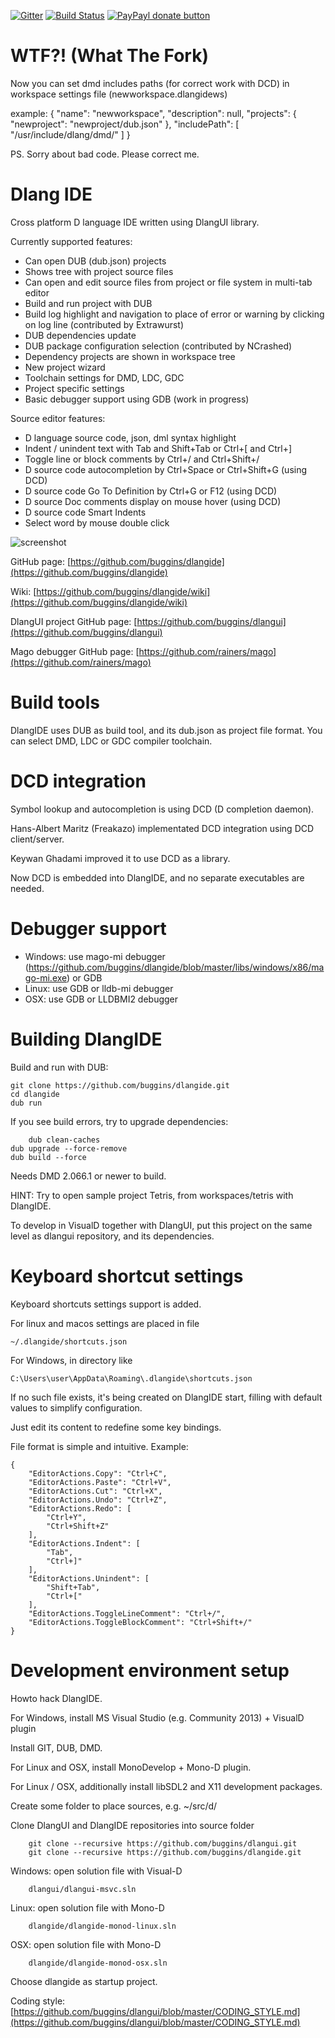 [![Gitter](https://badges.gitter.im/Join%20Chat.svg)](https://gitter.im/buggins/dlangide?utm_source=badge&utm_medium=badge&utm_campaign=pr-badge&utm_content=badge)  [![Build Status](https://travis-ci.org/buggins/dlangide.svg?branch=master)](https://travis-ci.org/buggins/dlangide) [![PayPayl donate button](https://img.shields.io/badge/paypal-donate-yellow.svg)](https://www.paypal.com/cgi-bin/webscr?cmd=_s-xclick&hosted_button_id=H2ADZV8S6TDHQ "Donate once-off to this project using Paypal")

WTF?! (What The Fork)
======================
Now you can set dmd includes paths (for correct work with DCD) in workspace settings file (newworkspace.dlangidews)

example:
{
	"name": "newworkspace",
    "description": null,
    "projects": {
        "newproject": "newproject/dub.json"
    },
    "includePath": [
        "/usr/include/dlang/dmd/"
    ]
}

PS. 
	Sorry about bad code. Please correct me.

Dlang IDE
=========

Cross platform D language IDE written using DlangUI library.

Currently supported features:

* Can open DUB (dub.json) projects
* Shows tree with project source files
* Can open and edit source files from project or file system in multi-tab editor
* Build and run project with DUB
* Build log highlight and navigation to place of error or warning by clicking on log line (contributed by Extrawurst)
* DUB dependencies update
* DUB package configuration selection (contributed by NCrashed)
* Dependency projects are shown in workspace tree
* New project wizard
* Toolchain settings for DMD, LDC, GDC
* Project specific settings
* Basic debugger support using GDB (work in progress)


Source editor features:

* D language source code, json, dml syntax highlight
* Indent / unindent text with Tab and Shift+Tab or Ctrl+\[ and Ctrl+\]
* Toggle line or block comments by Ctrl+/ and Ctrl+Shift+/
* D source code autocompletion by Ctrl+Space or Ctrl+Shift+G (using DCD)
* D source code Go To Definition by Ctrl+G or F12 (using DCD)
* D source Doc comments display on mouse hover (using DCD)
* D source code Smart Indents
* Select word by mouse double click


![screenshot](http://buggins.github.io/dlangui/screenshots/screenshot-dlangide.png "screenshot")

GitHub page: [https://github.com/buggins/dlangide](https://github.com/buggins/dlangide)

Wiki: [https://github.com/buggins/dlangide/wiki](https://github.com/buggins/dlangide/wiki)

DlangUI project GitHub page: [https://github.com/buggins/dlangui](https://github.com/buggins/dlangui)

Mago debugger GitHub page: [https://github.com/rainers/mago](https://github.com/rainers/mago)


Build tools
===========

DlangIDE uses DUB as build tool, and its dub.json as project file format.
You can select DMD, LDC or GDC compiler toolchain.


DCD integration
===============

Symbol lookup and autocompletion is using DCD (D completion daemon).

Hans-Albert Maritz (Freakazo) implementated DCD integration using DCD client/server.

Keywan Ghadami improved it to use DCD as a library.

Now DCD is embedded into DlangIDE, and no separate executables are needed.


Debugger support
================

* Windows: use mago-mi debugger (https://github.com/buggins/dlangide/blob/master/libs/windows/x86/mago-mi.exe) or GDB
* Linux: use GDB or lldb-mi debugger
* OSX: use GDB or LLDBMI2 debugger


Building DlangIDE
=================

Build and run with DUB:

	git clone https://github.com/buggins/dlangide.git
	cd dlangide
	dub run

If you see build errors, try to upgrade dependencies:

        dub clean-caches
	dub upgrade --force-remove
	dub build --force

	
Needs DMD 2.066.1 or newer to build.


HINT: Try to open sample project Tetris, from workspaces/tetris with DlangIDE.

To develop in VisualD together with DlangUI, put this project on the same level as dlangui repository, and its dependencies.


Keyboard shortcut settings
===========================

Keyboard shortcuts settings support is added.

For linux and macos settings are placed in file

	~/.dlangide/shortcuts.json

For Windows, in directory like

	C:\Users\user\AppData\Roaming\.dlangide\shortcuts.json

If no such file exists, it's being created on DlangIDE start, 
filling with default values to simplify configuration.

Just edit its content to redefine some key bindings.

File format is simple and intuitive. Example:

	{
	    "EditorActions.Copy": "Ctrl+C",
	    "EditorActions.Paste": "Ctrl+V",
	    "EditorActions.Cut": "Ctrl+X",
	    "EditorActions.Undo": "Ctrl+Z",
	    "EditorActions.Redo": [
	        "Ctrl+Y",
	        "Ctrl+Shift+Z"
	    ],
	    "EditorActions.Indent": [
	        "Tab",
	        "Ctrl+]"
	    ],
	    "EditorActions.Unindent": [
	        "Shift+Tab",
	        "Ctrl+["
	    ],
	    "EditorActions.ToggleLineComment": "Ctrl+/",
	    "EditorActions.ToggleBlockComment": "Ctrl+Shift+/"
	}


Development environment setup
=============================

Howto hack DlangIDE.

For Windows, install MS Visual Studio (e.g. Community 2013) + VisualD plugin

Install GIT, DUB, DMD.


For Linux and OSX, install MonoDevelop + Mono-D plugin.

For Linux / OSX, additionally install libSDL2 and X11 development packages.


Create some folder to place sources, e.g. ~/src/d/

Clone DlangUI and DlangIDE repositories into source folder

        git clone --recursive https://github.com/buggins/dlangui.git
        git clone --recursive https://github.com/buggins/dlangide.git

Windows: open solution file with Visual-D

        dlangui/dlangui-msvc.sln

Linux: open solution file with Mono-D

        dlangide/dlangide-monod-linux.sln

OSX: open solution file with Mono-D

        dlangide/dlangide-monod-osx.sln

Choose dlangide as startup project.

Coding style: [https://github.com/buggins/dlangui/blob/master/CODING_STYLE.md](https://github.com/buggins/dlangui/blob/master/CODING_STYLE.md)
